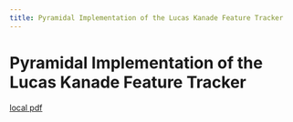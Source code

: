 ```yaml
---
title: Pyramidal Implementation of the Lucas Kanade Feature Tracker
---
```


# Pyramidal Implementation of the Lucas Kanade Feature Tracker

[local pdf](../../../pdfs/Pyramidal%20Implementation%20of%20the%20Lucas%20Kanade%20Feature%20Tracker.pdf)
